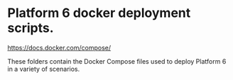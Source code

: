 # Platform 6 docker deployment scripts.

https://docs.docker.com/compose/

These folders contain the Docker Compose files used to deploy Platform 6 in a variety of scenarios.
